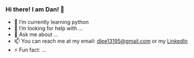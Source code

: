 ### Hi there! I am Dan! 👋



- 🌱 I’m currently learning python
- 🤔 I’m looking for help with ...
- 💬 Ask me about ...
- 📫 You can reach me at my email: dlee13195@gmail.com or my [LinkedIn](https://www.linkedin.com/in/daniel-lee-231a57262) 
- ⚡ Fun fact: ...
